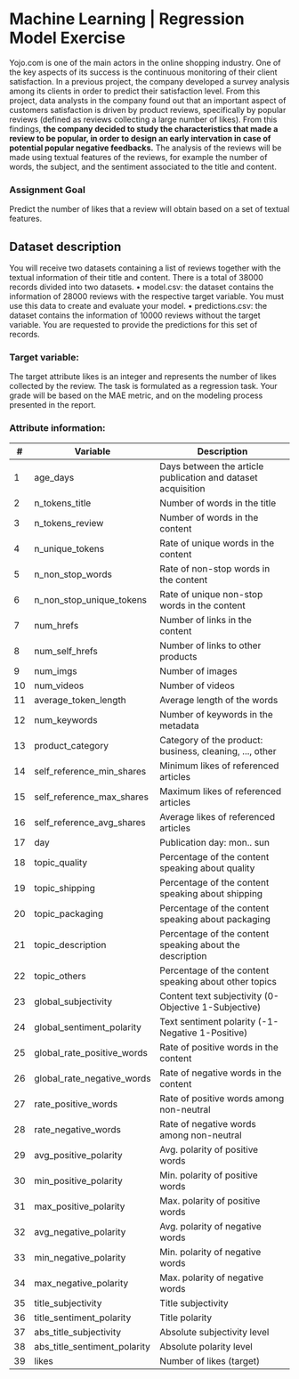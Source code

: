 # Machine Learning | Regression Model Exercise
Yojo.com is one of the main actors in the online shopping industry. One of the key 
aspects of its success is the continuous monitoring of their client satisfaction.
In a previous project, the company developed a survey analysis among its clients in 
order to predict their satisfaction level. From this project, data analysts in the 
company found out that an important aspect of customers satisfaction is driven by 
product reviews, specifically by popular reviews (defined as reviews collecting a large 
number of likes). From this findings, **the company decided to study the characteristics 
that made a review to be popular, in order to design an early intervation in case of 
potential popular negative feedbacks.**
The analysis of the reviews will be made using textual features of the reviews, for 
example the number of words, the subject, and the sentiment associated to the title 
and content.

### Assignment Goal
Predict the number of likes that a review will obtain based on a set of textual features. 

## Dataset description
You will receive two datasets containing a list of reviews together with the textual 
information of their title and content.
There is a total of 38000 records divided into two datasets.
• model.csv: the dataset contains the information of 28000 reviews with the respective 
target variable. You must use this data to create and evaluate your model.
• predictions.csv: the dataset contains the information of 10000 reviews without the 
target variable. You are requested to provide the predictions for this set of records.

### Target variable:
The target attribute likes is an integer and represents the number of likes collected by 
the review. 
The task is formulated as a regression task. Your grade will be based on the MAE 
metric, and on the modeling process presented in the report.

### Attribute information:

| #   | Variable                    | Description                                      |
| --- | --------------------------- | ------------------------------------------------ |
| 1   | age_days                    | Days between the article publication and dataset acquisition |
| 2   | n_tokens_title              | Number of words in the title                     |
| 3   | n_tokens_review             | Number of words in the content                   |
| 4   | n_unique_tokens             | Rate of unique words in the content              |
| 5   | n_non_stop_words            | Rate of non-stop words in the content            |
| 6   | n_non_stop_unique_tokens    | Rate of unique non-stop words in the content     |
| 7   | num_hrefs                   | Number of links in the content                   |
| 8   | num_self_hrefs              | Number of links to other products                |
| 9   | num_imgs                    | Number of images                                 |
| 10  | num_videos                  | Number of videos                                 |
| 11  | average_token_length        | Average length of the words                      |
| 12  | num_keywords                | Number of keywords in the metadata               |
| 13  | product_category            | Category of the product: business, cleaning, ..., other |
| 14  | self_reference_min_shares   | Minimum likes of referenced articles             |
| 15  | self_reference_max_shares   | Maximum likes of referenced articles             |
| 16  | self_reference_avg_shares   | Average likes of referenced articles             |
| 17  | day                         | Publication day: mon.. sun                       |
| 18  | topic_quality               | Percentage of the content speaking about quality |
| 19  | topic_shipping              | Percentage of the content speaking about shipping |
| 20  | topic_packaging             | Percentage of the content speaking about packaging |
| 21  | topic_description           | Percentage of the content speaking about the description |
| 22  | topic_others                | Percentage of the content speaking about other topics |
| 23  | global_subjectivity         | Content text subjectivity (0-Objective 1-Subjective) |
| 24  | global_sentiment_polarity   | Text sentiment polarity (-1-Negative 1-Positive) |
| 25  | global_rate_positive_words  | Rate of positive words in the content            |
| 26  | global_rate_negative_words  | Rate of negative words in the content            |
| 27  | rate_positive_words         | Rate of positive words among non-neutral         |
| 28  | rate_negative_words         | Rate of negative words among non-neutral         |
| 29  | avg_positive_polarity       | Avg. polarity of positive words                  |
| 30  | min_positive_polarity       | Min. polarity of positive words                  |
| 31  | max_positive_polarity       | Max. polarity of positive words                  |
| 32  | avg_negative_polarity       | Avg. polarity of negative words                  |
| 33  | min_negative_polarity       | Min. polarity of negative words                  |
| 34  | max_negative_polarity       | Max. polarity of negative words                  |
| 35  | title_subjectivity          | Title subjectivity                               |
| 36  | title_sentiment_polarity    | Title polarity                                   |
| 37  | abs_title_subjectivity      | Absolute subjectivity level                      |
| 38  | abs_title_sentiment_polarity| Absolute polarity level                          |
| 39  | likes                       | Number of likes (target)                         |
